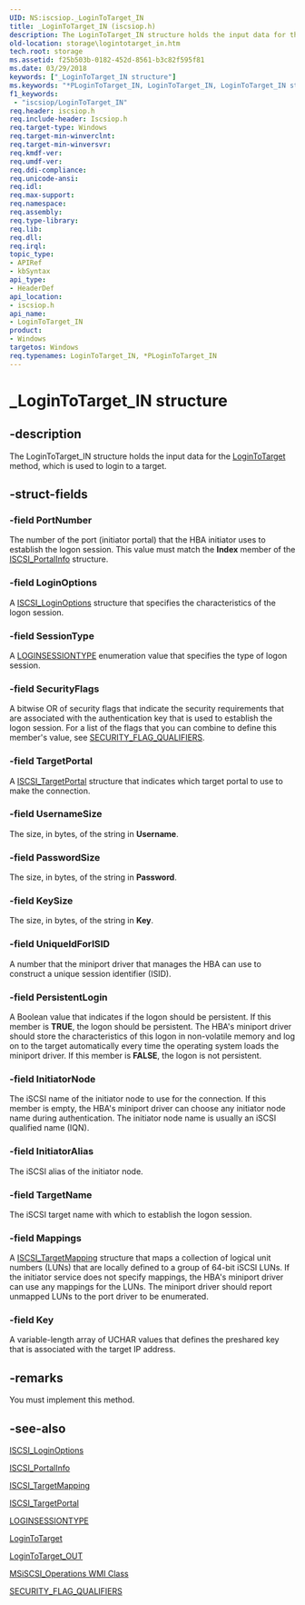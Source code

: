 ```yaml
---
UID: NS:iscsiop._LoginToTarget_IN
title: _LoginToTarget_IN (iscsiop.h)
description: The LoginToTarget_IN structure holds the input data for the LoginToTarget method, which is used to login to a target.
old-location: storage\logintotarget_in.htm
tech.root: storage
ms.assetid: f25b503b-0182-452d-8561-b3c82f595f81
ms.date: 03/29/2018
keywords: ["_LoginToTarget_IN structure"]
ms.keywords: "*PLoginToTarget_IN, LoginToTarget_IN, LoginToTarget_IN structure [Storage Devices], PLoginToTarget_IN, PLoginToTarget_IN structure pointer [Storage Devices], _LoginToTarget_IN, iscsiop/LoginToTarget_IN, iscsiop/PLoginToTarget_IN, storage.logintotarget_in, structs-iSCSI_b6201f88-03aa-41bf-a92b-eb9e95103911.xml"
f1_keywords:
 - "iscsiop/LoginToTarget_IN"
req.header: iscsiop.h
req.include-header: Iscsiop.h
req.target-type: Windows
req.target-min-winverclnt: 
req.target-min-winversvr: 
req.kmdf-ver: 
req.umdf-ver: 
req.ddi-compliance: 
req.unicode-ansi: 
req.idl: 
req.max-support: 
req.namespace: 
req.assembly: 
req.type-library: 
req.lib: 
req.dll: 
req.irql: 
topic_type:
- APIRef
- kbSyntax
api_type:
- HeaderDef
api_location:
- iscsiop.h
api_name:
- LoginToTarget_IN
product:
- Windows
targetos: Windows
req.typenames: LoginToTarget_IN, *PLoginToTarget_IN
---
```


# _LoginToTarget_IN structure


## -description


The LoginToTarget_IN structure holds the input data for the <a href="https://docs.microsoft.com/windows-hardware/drivers/storage/logintotarget">LoginToTarget</a> method, which is used to login to a target.


## -struct-fields




### -field PortNumber

The number of the port (initiator portal) that the HBA initiator uses to establish the logon session. This value must match the <b>Index</b> member of the <a href="https://docs.microsoft.com/windows-hardware/drivers/ddi/iscsimgt/ns-iscsimgt-_iscsi_portalinfo">ISCSI_PortalInfo</a> structure.


### -field LoginOptions

A <a href="https://docs.microsoft.com/windows-hardware/drivers/ddi/iscsidef/ns-iscsidef-_iscsi_loginoptions">ISCSI_LoginOptions</a> structure that specifies the characteristics of the logon session.


### -field SessionType

A <a href="https://docs.microsoft.com/windows-hardware/drivers/ddi/iscsiop/ne-iscsiop-loginsessiontype">LOGINSESSIONTYPE</a> enumeration value that specifies the type of logon session. 


### -field SecurityFlags

A bitwise OR of security flags that indicate the security requirements that are associated with the authentication key that is used to establish the logon session. For a list of the flags that you can combine to define this member's value, see <a href="https://docs.microsoft.com/windows-hardware/drivers/storage/security-flag-qualifiers">SECURITY_FLAG_QUALIFIERS</a>.


### -field TargetPortal

A <a href="https://docs.microsoft.com/windows-hardware/drivers/ddi/iscsidef/ns-iscsidef-_iscsi_targetportal">ISCSI_TargetPortal</a> structure that indicates which target portal to use to make the connection. 


### -field UsernameSize

The size, in bytes, of the string in <b>Username</b>.


### -field PasswordSize

The size, in bytes, of the string in <b>Password</b>.


### -field KeySize

The size, in bytes, of the string in <b>Key</b>.


### -field UniqueIdForISID

A number that the miniport driver that manages the HBA can use to construct a unique session identifier (ISID). 


### -field PersistentLogin

A Boolean value that indicates if the logon should be persistent. If this member is <b>TRUE</b>, the logon should be persistent. The HBA's miniport driver should store the characteristics of this logon in non-volatile memory and log on to the target automatically every time the operating system loads the miniport driver. If this member is <b>FALSE</b>, the logon is not persistent.


### -field InitiatorNode

The iSCSI name of the initiator node to use for the connection. If this member is empty, the HBA's miniport driver can choose any initiator node name during authentication. The initiator node name is usually an iSCSI qualified name (IQN).


### -field InitiatorAlias

The iSCSI alias of the initiator node. 


### -field TargetName

The iSCSI target name with which to establish the logon session. 


### -field Mappings

A <a href="https://docs.microsoft.com/windows-hardware/drivers/ddi/iscsidef/ns-iscsidef-_iscsi_targetmapping">ISCSI_TargetMapping</a> structure that maps a collection of logical unit numbers (LUNs) that are locally defined to a group of 64-bit iSCSI LUNs. If the initiator service does not specify mappings, the HBA's miniport driver can use any mappings for the LUNs. The miniport driver should report unmapped LUNs to the port driver to be enumerated.


### -field Key

A variable-length array of UCHAR values that defines the preshared key that is associated with the target IP address.


## -remarks



You must implement this method.




## -see-also




<a href="https://docs.microsoft.com/windows-hardware/drivers/ddi/iscsidef/ns-iscsidef-_iscsi_loginoptions">ISCSI_LoginOptions</a>



<a href="https://docs.microsoft.com/windows-hardware/drivers/ddi/iscsimgt/ns-iscsimgt-_iscsi_portalinfo">ISCSI_PortalInfo</a>



<a href="https://docs.microsoft.com/windows-hardware/drivers/ddi/iscsidef/ns-iscsidef-_iscsi_targetmapping">ISCSI_TargetMapping</a>



<a href="https://docs.microsoft.com/windows-hardware/drivers/ddi/iscsidef/ns-iscsidef-_iscsi_targetportal">ISCSI_TargetPortal</a>



<a href="https://docs.microsoft.com/windows-hardware/drivers/ddi/iscsiop/ne-iscsiop-loginsessiontype">LOGINSESSIONTYPE</a>



<a href="https://docs.microsoft.com/windows-hardware/drivers/storage/logintotarget">LoginToTarget</a>



<a href="https://docs.microsoft.com/windows-hardware/drivers/ddi/iscsiop/ns-iscsiop-_logintotarget_out">LoginToTarget_OUT</a>



<a href="https://docs.microsoft.com/windows-hardware/drivers/storage/msiscsi-operations-wmi-class">MSiSCSI_Operations WMI Class</a>



<a href="https://docs.microsoft.com/windows-hardware/drivers/storage/security-flag-qualifiers">SECURITY_FLAG_QUALIFIERS</a>
 

 

